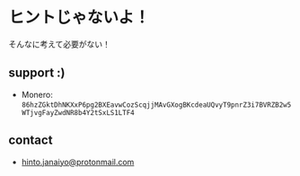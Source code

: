# ヒントじゃないよ！
そんなに考えて必要がない！

## support :)
* Monero: `86hzZGktDhNKXxP6pg2BXEavwCozScqjjMAvGXogBKcdeaUQvyT9pnrZ3i7BVRZB2w5WTjvgFayZwdNR8b4Y2tSxLS1LTF4`

## contact
* hinto.janaiyo@protonmail.com
<!---
hinto-janaiyo/hinto-janaiyo is a ✨ special ✨ repository because its `README.md` (this file) appears on your GitHub profile.
You can click the Preview link to take a look at your changes.
--->
